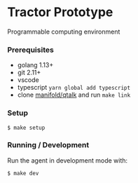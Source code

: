 # Tractor Prototype

Programmable computing environment

### Prerequisites
 * golang 1.13+
 * git 2.11+
 * vscode
 * typescript `yarn global add typescript`
 * clone [manifold/qtalk](https://github.com/manifold/qtalk) and run `make link`

### Setup
```
$ make setup
```

### Running / Development
Run the agent in development mode with:
```
$ make dev
```

